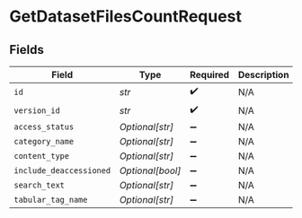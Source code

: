 # GetDatasetFilesCountRequest


## Fields

| Field                   | Type                    | Required                | Description             |
| ----------------------- | ----------------------- | ----------------------- | ----------------------- |
| `id`                    | *str*                   | :heavy_check_mark:      | N/A                     |
| `version_id`            | *str*                   | :heavy_check_mark:      | N/A                     |
| `access_status`         | *Optional[str]*         | :heavy_minus_sign:      | N/A                     |
| `category_name`         | *Optional[str]*         | :heavy_minus_sign:      | N/A                     |
| `content_type`          | *Optional[str]*         | :heavy_minus_sign:      | N/A                     |
| `include_deaccessioned` | *Optional[bool]*        | :heavy_minus_sign:      | N/A                     |
| `search_text`           | *Optional[str]*         | :heavy_minus_sign:      | N/A                     |
| `tabular_tag_name`      | *Optional[str]*         | :heavy_minus_sign:      | N/A                     |